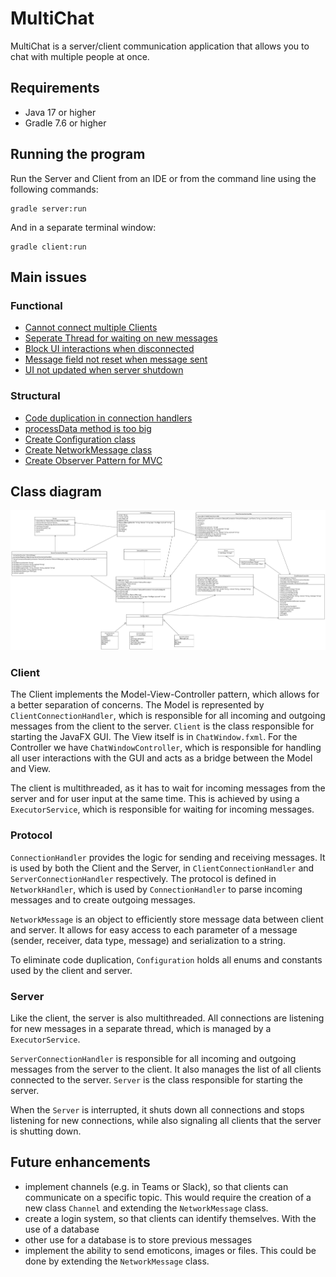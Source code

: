 # MultiChat
MultiChat is a server/client communication application that allows you to chat with multiple people at once.

## Requirements
- Java 17 or higher
- Gradle 7.6 or higher

## Running the program
Run the Server and Client from an IDE or from the command line using the following commands:
```
gradle server:run
``` 
And in a separate terminal window:
```
gradle client:run
```

## Main issues
### Functional
- [Cannot connect multiple Clients](https://github.zhaw.ch/PM2-IT22tbZH-wahl-krea/uebung-hk1-verdiant-iselival-monterap/issues/31)
- [Seperate Thread for waiting on new messages](https://github.zhaw.ch/PM2-IT22tbZH-wahl-krea/uebung-hk1-verdiant-iselival-monterap/issues/23)
- [Block UI interactions when disconnected](https://github.zhaw.ch/PM2-IT22tbZH-wahl-krea/uebung-hk1-verdiant-iselival-monterap/issues/25)
- [Message field not reset when message sent](https://github.zhaw.ch/PM2-IT22tbZH-wahl-krea/uebung-hk1-verdiant-iselival-monterap/issues/32)
- [UI not updated when server shutdown](https://github.zhaw.ch/PM2-IT22tbZH-wahl-krea/uebung-hk1-verdiant-iselival-monterap/issues/40)

### Structural
- [Code duplication in connection handlers](https://github.zhaw.ch/PM2-IT22tbZH-wahl-krea/uebung-hk1-verdiant-iselival-monterap/issues/28)
- [processData method is too big](https://github.zhaw.ch/PM2-IT22tbZH-wahl-krea/uebung-hk1-verdiant-iselival-monterap/issues/15)
- [Create Configuration class](https://github.zhaw.ch/PM2-IT22tbZH-wahl-krea/uebung-hk1-verdiant-iselival-monterap/issues/8)
- [Create NetworkMessage class](https://github.zhaw.ch/PM2-IT22tbZH-wahl-krea/uebung-hk1-verdiant-iselival-monterap/issues/39)
- [Create Observer Pattern for MVC](https://github.zhaw.ch/PM2-IT22tbZH-wahl-krea/uebung-hk1-verdiant-iselival-monterap/issues/27)

## Class diagram
![Class diagram](assets/ClassDiagram.png)

### Client
The Client implements the Model-View-Controller pattern, which allows for a better separation of concerns.
The Model is represented by ```ClientConnectionHandler```, which is responsible for all incoming and outgoing messages from the client to the server.
```Client``` is the class responsible for starting the JavaFX GUI. The View itself is in ```ChatWindow.fxml```. For the Controller we have ```ChatWindowController```, which is responsible for handling all user interactions with the GUI and acts as a bridge between the Model and View.

The client is multithreaded, as it has to wait for incoming messages from the server and for user input at the same time. This is achieved by using a ```ExecutorService```, which is responsible for waiting for incoming messages.

### Protocol
```ConnectionHandler``` provides the logic for sending and receiving messages. It is used by both the Client and the Server, in ```ClientConnectionHandler``` and ```ServerConnectionHandler``` respectively. The protocol is defined in ```NetworkHandler```, which is used by ```ConnectionHandler``` to parse incoming messages and to create outgoing messages.

```NetworkMessage``` is an object to efficiently store message data between client and server. It allows for easy access to each parameter of a message (sender, receiver, data type, message) and serialization to a string.

To eliminate code duplication, ```Configuration``` holds all enums and constants used by the client and server.

### Server
Like the client, the server is also multithreaded. All connections are listening for new messages in a separate thread, which is managed by a ```ExecutorService```.

```ServerConnectionHandler``` is responsible for all incoming and outgoing messages from the server to the client. It also manages the list of all clients connected to the server.
```Server``` is the class responsible for starting the server.

When the ```Server``` is interrupted, it shuts down all connections and stops listening for new connections, while also signaling all clients that the server is shutting down.

## Future enhancements
- implement channels (e.g. in Teams or Slack), so that clients can communicate on a specific topic. This would require the creation of a new class ```Channel``` and extending the ```NetworkMessage``` class.
- create a login system, so that clients can identify themselves. With the use of a database
- other use for a database is to store previous messages
- implement the ability to send emoticons, images or files. This could be done by extending the ```NetworkMessage``` class.
